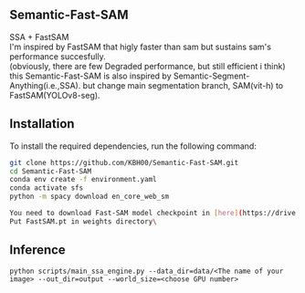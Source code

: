 ## Semantic-Fast-SAM
SSA + FastSAM \
I'm inspired by FastSAM that higly faster than sam but sustains sam's performance succesfully.\
(obviously, there are few Degraded performance, but still efficient i think)\
this Semantic-Fast-SAM is also inspired by Semantic-Segment-Anything(i.e.,SSA). but change main segmentation branch, SAM(vit-h) to FastSAM(YOLOv8-seg).

## Installation

To install the required dependencies, run the following command:

```bash
git clone https://github.com/KBH00/Semantic-Fast-SAM.git
cd Semantic-Fast-SAM
conda env create -f environment.yaml
conda activate sfs
python -m spacy download en_core_web_sm

You need to download Fast-SAM model checkpoint in [here](https://drive.google.com/file/d/1l7l1VJmpD1nOsgiTXucTtYOpu3nE-rjh/view?usp=drive_link)\
Put FastSAM.pt in weights directory\
```

## Inference
```
python scripts/main_ssa_engine.py --data_dir=data/<The name of your image> --out_dir=output --world_size=<choose GPU number>
```

